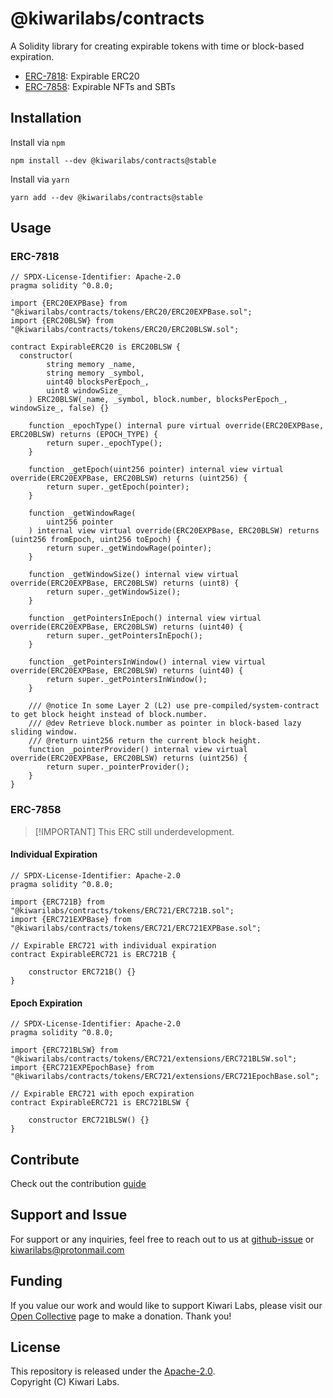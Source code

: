 # @kiwarilabs/contracts

A Solidity library for creating expirable tokens with time or block-based expiration.

- [ERC-7818](https://eips.ethereum.org/EIPS/eip-7818): Expirable ERC20
- [ERC-7858](https://eips.ethereum.org/EIPS/eip-7858): Expirable NFTs and SBTs

## Installation

Install via `npm`
``` shell
npm install --dev @kiwarilabs/contracts@stable
```
Install via `yarn`
``` shell
yarn add --dev @kiwarilabs/contracts@stable
```

## Usage

### ERC-7818

```solidity
// SPDX-License-Identifier: Apache-2.0
pragma solidity ^0.8.0;

import {ERC20EXPBase} from "@kiwarilabs/contracts/tokens/ERC20/ERC20EXPBase.sol";
import {ERC20BLSW} from "@kiwarilabs/contracts/tokens/ERC20/ERC20BLSW.sol";

contract ExpirableERC20 is ERC20BLSW {
  constructor(
        string memory _name,
        string memory _symbol,
        uint40 blocksPerEpoch_,
        uint8 windowSize_
    ) ERC20BLSW(_name, _symbol, block.number, blocksPerEpoch_, windowSize_, false) {}

    function _epochType() internal pure virtual override(ERC20EXPBase, ERC20BLSW) returns (EPOCH_TYPE) {
        return super._epochType();
    }

    function _getEpoch(uint256 pointer) internal view virtual override(ERC20EXPBase, ERC20BLSW) returns (uint256) {
        return super._getEpoch(pointer);
    }

    function _getWindowRage(
        uint256 pointer
    ) internal view virtual override(ERC20EXPBase, ERC20BLSW) returns (uint256 fromEpoch, uint256 toEpoch) {
        return super._getWindowRage(pointer);
    }

    function _getWindowSize() internal view virtual override(ERC20EXPBase, ERC20BLSW) returns (uint8) {
        return super._getWindowSize();
    }

    function _getPointersInEpoch() internal view virtual override(ERC20EXPBase, ERC20BLSW) returns (uint40) {
        return super._getPointersInEpoch();
    }

    function _getPointersInWindow() internal view virtual override(ERC20EXPBase, ERC20BLSW) returns (uint40) {
        return super._getPointersInWindow();
    }

    /// @notice In some Layer 2 (L2) use pre-compiled/system-contract to get block height instead of block.number.
    /// @dev Retrieve block.number as pointer in block-based lazy sliding window.
    /// @return uint256 return the current block height.
    function _pointerProvider() internal view virtual override(ERC20EXPBase, ERC20BLSW) returns (uint256) {
        return super._pointerProvider();
    }
}
```

### ERC-7858

> [!IMPORTANT] This ERC still underdevelopment.

#### Individual Expiration

``` Solidity
// SPDX-License-Identifier: Apache-2.0
pragma solidity ^0.8.0;

import {ERC721B} from "@kiwarilabs/contracts/tokens/ERC721/ERC721B.sol";
import {ERC721EXPBase} from "@kiwarilabs/contracts/tokens/ERC721/ERC721EXPBase.sol";

// Expirable ERC721 with individual expiration
contract ExpirableERC721 is ERC721B {

    constructor ERC721B() {}
}
```
#### Epoch Expiration

``` Solidity
// SPDX-License-Identifier: Apache-2.0
pragma solidity ^0.8.0;

import {ERC721BLSW} from "@kiwarilabs/contracts/tokens/ERC721/extensions/ERC721BLSW.sol";
import {ERC721EXPEpochBase} from "@kiwarilabs/contracts/tokens/ERC721/extensions/ERC721EpochBase.sol";

// Expirable ERC721 with epoch expiration
contract ExpirableERC721 is ERC721BLSW {
    
    constructor ERC721BLSW() {}
}
```

## Contribute

Check out the contribution [guide](CONTRIBUTING.md)

## Support and Issue

For support or any inquiries, feel free to reach out to us at [github-issue](https://github.com/Kiwari-Labs/kiwari-labs-contracts/issues) or kiwarilabs@protonmail.com

## Funding

If you value our work and would like to support Kiwari Labs, please visit our [Open Collective](https://opencollective.com/kiwari-labs) page to make a donation. Thank you!

## License

This repository is released under the [Apache-2.0](LICENSE).  
Copyright (C) Kiwari Labs. 
